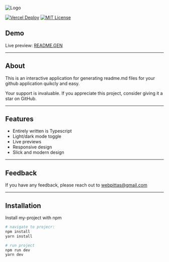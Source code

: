 
![Logo](https://i.imgur.com/infRdhR.png)


[![Vercel Deploy](https://therealsujitk-vercel-badge.vercel.app/?app=readme-gen-alpha)](https://readme-gen-alpha.vercel.app/)
[![MIT License](https://img.shields.io/badge/License-MIT-blue.svg)](https://choosealicense.com/licenses/mit/)


## Demo

Live preview: [README.GEN](https://readme-gen-alpha.vercel.app/) 


---

## About

This is an interactive application for generating readme.md files for your github application quikcly and easy. 

Your support is invaluable. If you appreciate this project, consider giving it a star on GitHub.

---

## Features

- Entirely written is Typescript
- Light/dark mode toggle
- Live previews
- Responsive design
- Slick and modern design

---

## Feedback

If you have any feedback, please reach out to webpittas@gmail.com

---

## Installation

Install my-project with npm

```bash
# navigate to projecr:
npm install
yarn install

# run project
npm run dev
yarn dev
```

